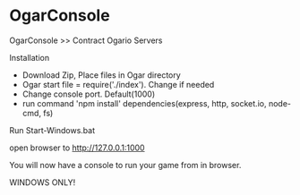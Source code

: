 # OgarConsole
OgarConsole >> Contract Ogario Servers

Installation

- Download Zip, Place files in Ogar directory
- Ogar start file = require('./index'). Change if needed
- Change console port. Default(1000)
- run command 'npm install' dependencies(express, http, socket.io, node-cmd, fs)


Run Start-Windows.bat

open browser to http://127.0.0.1:1000

You will now have a console to run your game from in browser.

WINDOWS ONLY!
